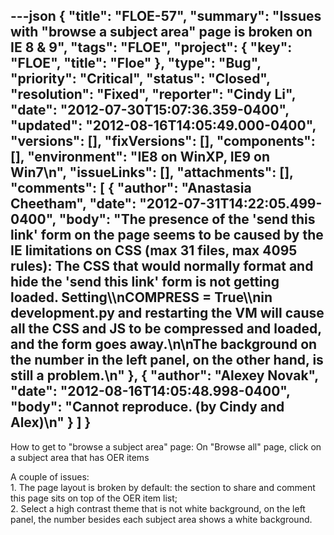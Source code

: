---json
{
  "title": "FLOE-57",
  "summary": "Issues with \"browse a subject area\" page is broken on IE 8 & 9",
  "tags": "FLOE",
  "project": {
    "key": "FLOE",
    "title": "Floe"
  },
  "type": "Bug",
  "priority": "Critical",
  "status": "Closed",
  "resolution": "Fixed",
  "reporter": "Cindy Li",
  "date": "2012-07-30T15:07:36.359-0400",
  "updated": "2012-08-16T14:05:49.000-0400",
  "versions": [],
  "fixVersions": [],
  "components": [],
  "environment": "IE8 on WinXP, IE9 on Win7\n",
  "issueLinks": [],
  "attachments": [],
  "comments": [
    {
      "author": "Anastasia Cheetham",
      "date": "2012-07-31T14:22:05.499-0400",
      "body": "The presence of the 'send this link' form on the page seems to be caused by the IE limitations on CSS (max 31 files, max 4095 rules): The CSS that would normally format and hide the 'send this link' form is not getting loaded. Setting\\\nCOMPRESS = True\\\nin development.py and restarting the VM will cause all the CSS and JS to be compressed and loaded, and the form goes away.\n\nThe background on the number in the left panel, on the other hand, is still a problem.\n"
    },
    {
      "author": "Alexey Novak",
      "date": "2012-08-16T14:05:48.998-0400",
      "body": "Cannot reproduce. (by Cindy and Alex)\n"
    }
  ]
}
---
How to get to "browse a subject area" page: On "Browse all" page, click on a subject area that has OER items

A couple of issues:\
1\. The page layout is broken by default: the section to share and comment this page sits on top of the OER item list;\
2\. Select a high contrast theme that is not white background, on the left panel, the number besides each subject area shows a white background.

        